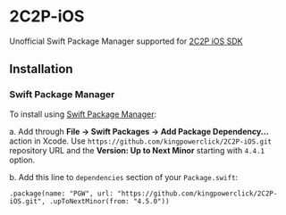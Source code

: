 # 2C2P-iOS

Unofficial Swift Package Manager supported for [2C2P iOS SDK](https://developer.2c2p.com/docs)

## Installation

### Swift Package Manager

To install using [Swift Package Manager](https://swift.org/package-manager/):

a. Add through **File -> Swift Packages -> Add Package Dependency...** action in Xcode. Use `https://github.com/kingpowerclick/2C2P-iOS.git` repository URL and the **Version: Up to Next Minor** starting with `4.4.1` option.

b. Add this line to `dependencies` section of your `Package.swift`:
```
.package(name: "PGW", url: "https://github.com/kingpowerclick/2C2P-iOS.git", .upToNextMinor(from: "4.5.0"))
```

